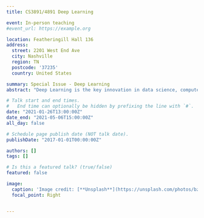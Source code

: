 ```yaml
---
title: CS3891/4891 Deep Learning

event: In-person teaching
#event_url: https://example.org

location: Featheringill Hall 136
address:
  street: 2201 West End Ave
  city: Nashville
  region: TN
  postcode: '37235'
  country: United States

summary: Special Issue - Deep Learning
abstract: "Deep Learning is the key innovation in data science, computer science, and statistics. This class covers the introduction of deep learning, with theories and practices."

# Talk start and end times.
#   End time can optionally be hidden by prefixing the line with `#`.
date: "2021-01-26T13:00:00Z"
date_end: "2021-05-06T15:00:00Z"
all_day: false

# Schedule page publish date (NOT talk date).
publishDate: "2017-01-01T00:00:00Z"

authors: []
tags: []

# Is this a featured talk? (true/false)
featured: false

image:
  caption: 'Image credit: [**Unsplash**](https://unsplash.com/photos/bzdhc5b3Bxs)'
  focal_point: Right


---
```

